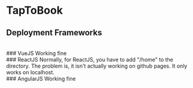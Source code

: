 # TapToBook
## Deployment Frameworks
<br>
### VueJS
Working fine
<br>
### ReactJS
Normally, for ReactJS, you have to add "/home" to the directory. The problem is, it isn't actually working on github pages. It only works on localhost.
<br>
### AngularJS
Working fine
